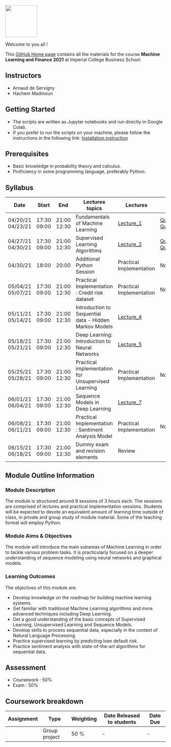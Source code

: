 <img src="https://drive.google.com/uc?export=view&id=1gmxxmwCR1WXK0IYtNqvE4QXFleznWqQO" height="100"/>

Welcome to you all !

This [GitHub Home page](https://mlfbg.github.io/MachineLearningInFinance/) contains all the materials for the course **Machine Learning and Finance 2021** at Imperial College Business School.

## Instructors

* Arnaud de Servigny 
* Hachem Madmoun 

## Getting Started
* The scripts are written as Jupyter notebooks and run directly in Google Colab.
* If you prefer to run the scripts on your machine, please follow the instructions in the following link: [Installation instruction](https://colab.research.google.com/drive/14pu0nL23Nmx2noYLpGOiRCwueJLHyPNj?usp=sharing)


## Prerequisites
* Basic knowledge in probability theory and calculus.
* Proficiency in some programming language, preferably Python. 


## Syllabus

| Date    | Start | End | Lectures topics  | Lectures | Quiz  | Programming Session | 
|----------- | ----------- | ----------- | ----------- | ----------- |-----------|-----------|
| 04/20/21<br>04/23/21   | 17:30<br>09:00 | 21:00<br>12:30 |  Fundamentals of Machine Learning | [Lecture_1](Lectures/Lecture_1.pdf "Lecture1 PDF") |  [Quiz1_link](https://forms.gle/CNpc7EWaHozLYseo6)   [Quiz1_pdf](Quiz/Quiz1.pdf "Quiz1 PDF")  |[Code1](https://colab.research.google.com/drive/1o72fpIsPRspFlWqHkgkZAgkSZdziLqPM?usp=sharing)  [Solution1](https://colab.research.google.com/drive/1dsxtg7_vfdalfj-ikIV2xsaT4ntVLiNq?usp=sharing)|
| 04/27/21<br>04/30/21 |  17:30<br>09:00 | 21:00<br>12:30 | Supervised Learning Algorithms | [Lecture_2](Lectures/Lecture_2.pdf "Lecture2 PDF") | [Quiz2_link](https://forms.gle/AquEnrH1e21Fv2gQ6) [Quiz2_pdf](Quiz/Quiz2.pdf "Quiz2 PDF") | [Code2](https://colab.research.google.com/drive/1mYIKKY09ss7xc4vSdZAF0woEkf_tDy4X?usp=sharing) [Solution2](https://colab.research.google.com/drive/1O78bRAVgzkh2vz4w4ZqYGV2kqmFXW4-J?usp=sharing)| 
| 04/30/21 | 18:00 | 20:00 | Additional Python Session | Practical Implementation | No quiz | [Code0](https://colab.research.google.com/drive/1ixGwSOekLMrr-llPPFIx0ZAw3DqAzXoU?usp=sharing)|
| 05/04/21<br>05/07/21 | 17:30<br>09:00 | 21:00<br>12:30 | Practical Implementation : Credit risk dataset | Practical Implementation | No quiz|  |
| 05/11/21<br>05/14/21 |   17:30<br>09:00 | 21:00<br>12:30 | Introduction to Sequential data - Hidden Markov Models |[Lecture_4](Lectures/Lecture_4.pdf "Lecture4 PDF") | | |
| 05/18/21<br>05/21/21 |  17:30<br>09:00 | 21:00<br>12:30 | Deep Learning: Introduction to Neural Networks |[Lecture_5](Lectures/Lecture_5.pdf "Lecture5 PDF") | | | 
| 05/25/21<br>05/28/21 |   17:30<br>09:00 | 21:00<br>12:30 | Practical implementation for Unsupervised Learning | Practical Implementation | No quiz | |
| 06/01/21<br>06/04/21 | 17:30<br>09:00 | 21:00<br>12:30 | Sequence Models in Deep Learning | [Lecture_7](Lectures/Lecture_7.pdf "Lecture7 PDF") | |  | 
| 06/08/21<br>06/11/21  | 17:30<br>09:00 | 21:00<br>12:30 | Practical Implementation : Sentiment Analysis Model  | Practical Implementation |No quiz | |
| 06/15/21<br>06/18/21  | 17:30<br>09:00 | 21:00<br>12:30 | Dummy exam and revision elements | Review | |  |


## Module Outline Information

### Module Description
The module is structured around 9 sessions of 3 hours each. The sessions are comprised of lectures and practical implementation sessions. Students will be expected to devote an equivalent amount of learning time outside of class, in private and group study of module material. Some of the teaching format will employ Python.

### Module Aims & Objectives
The module will introduce the main subareas of Machine Learning in order to tackle various problem tasks. It is practicularly focused on a deeper understanding of sequence modeling using neural networks and graphical models.  

### Learning Outcomes 

The objectives of this module are:
* Develop knowledge on the roadmap for building machine learning systems.
* Get familiar with traditional Machine Learning algorithms and more advanced techniques including Deep Learning. 
* Get a good understanding of the basic concepts of Supervised Learning, Unsupervised Learning and Sequence Models.
* Develop skills to process sequential data, especially in the context of Natural Language Processing. 
* Practice supervised learning by predicting loan default risk.
* Practice sentiment analysis with state-of-the-art algorithms for sequential data.



## Assessment 

* Coursework : 50%
* Exam : 50% 

## Coursework breakdown

| Assignment    | Type | Weighting | Date Released to students | Date Due  | 
|-------------- | ---- | ---------- | ------------------------ | --------- | 
|   | Group project | 50 % |  - | - |





